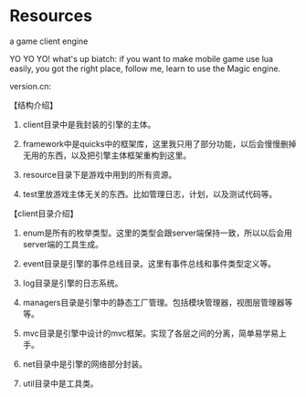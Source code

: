 Resources
=========

a game client engine

YO YO YO! what's up biatch: if you want to make mobile game use lua easily, you got the right place, follow me, learn to use the Magic engine.


version.cn:

【结构介绍】

1. client目录中是我封装的引擎的主体。

2. framework中是quicks中的框架库，这里我只用了部分功能，以后会慢慢删掉无用的东西，以及把引擎主体框架重构到这里。

3. resource目录下是游戏中用到的所有资源。

4. test里放游戏主体无关的东西。比如管理日志，计划，以及测试代码等。


【client目录介绍】

1. enum是所有的枚举类型。这里的类型会跟server端保持一致，所以以后会用server端的工具生成。

2. event目录是引擎的事件总线目录。这里有事件总线和事件类型定义等。

3. log目录是引擎的日志系统。

4. managers目录是引擎中的静态工厂管理。包括模块管理器，视图层管理器等等。

5. mvc目录是引擎中设计的mvc框架。实现了各层之间的分离，简单易学易上手。

6. net目录中是引擎的网络部分封装。

7. util目录中是工具类。


